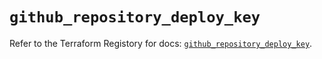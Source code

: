 # `github_repository_deploy_key`

Refer to the Terraform Registory for docs: [`github_repository_deploy_key`](https://registry.terraform.io/providers/integrations/github/5.28.1/docs/resources/repository_deploy_key).

